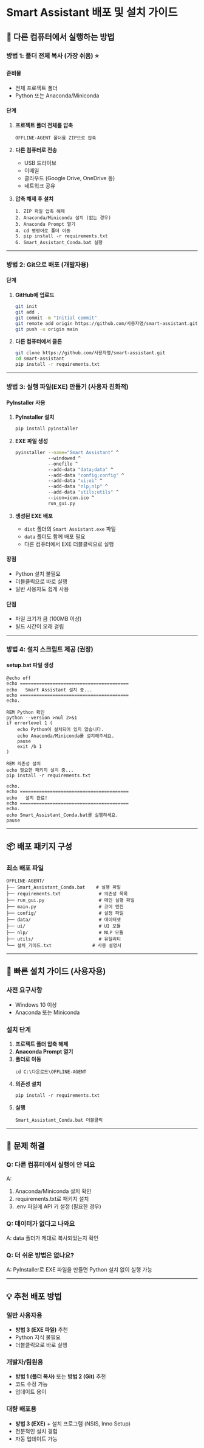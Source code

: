 # Smart Assistant 배포 및 설치 가이드

## 🎯 다른 컴퓨터에서 실행하는 방법

### 방법 1: 폴더 전체 복사 (가장 쉬움) ⭐

#### 준비물
- 전체 프로젝트 폴더
- Python 또는 Anaconda/Miniconda

#### 단계
1. **프로젝트 폴더 전체를 압축**
   ```
   OFFLINE-AGENT 폴더를 ZIP으로 압축
   ```

2. **다른 컴퓨터로 전송**
   - USB 드라이브
   - 이메일
   - 클라우드 (Google Drive, OneDrive 등)
   - 네트워크 공유

3. **압축 해제 후 설치**
   ```
   1. ZIP 파일 압축 해제
   2. Anaconda/Miniconda 설치 (없는 경우)
   3. Anaconda Prompt 열기
   4. cd 명령어로 폴더 이동
   5. pip install -r requirements.txt
   6. Smart_Assistant_Conda.bat 실행
   ```

---

### 방법 2: Git으로 배포 (개발자용)

#### 단계
1. **GitHub에 업로드**
   ```bash
   git init
   git add .
   git commit -m "Initial commit"
   git remote add origin https://github.com/사용자명/smart-assistant.git
   git push -u origin main
   ```

2. **다른 컴퓨터에서 클론**
   ```bash
   git clone https://github.com/사용자명/smart-assistant.git
   cd smart-assistant
   pip install -r requirements.txt
   ```

---

### 방법 3: 실행 파일(EXE) 만들기 (사용자 친화적)

#### PyInstaller 사용

1. **PyInstaller 설치**
   ```bash
   pip install pyinstaller
   ```

2. **EXE 파일 생성**
   ```bash
   pyinstaller --name="Smart Assistant" ^
               --windowed ^
               --onefile ^
               --add-data "data;data" ^
               --add-data "config;config" ^
               --add-data "ui;ui" ^
               --add-data "nlp;nlp" ^
               --add-data "utils;utils" ^
               --icon=icon.ico ^
               run_gui.py
   ```

3. **생성된 EXE 배포**
   - `dist` 폴더의 `Smart Assistant.exe` 파일
   - `data` 폴더도 함께 배포 필요
   - 다른 컴퓨터에서 EXE 더블클릭으로 실행

#### 장점
- Python 설치 불필요
- 더블클릭으로 바로 실행
- 일반 사용자도 쉽게 사용

#### 단점
- 파일 크기가 큼 (100MB 이상)
- 빌드 시간이 오래 걸림

---

### 방법 4: 설치 스크립트 제공 (권장)

#### setup.bat 파일 생성
```batch
@echo off
echo ========================================
echo   Smart Assistant 설치 중...
echo ========================================
echo.

REM Python 확인
python --version >nul 2>&1
if errorlevel 1 (
    echo Python이 설치되어 있지 않습니다.
    echo Anaconda/Miniconda를 설치해주세요.
    pause
    exit /b 1
)

REM 의존성 설치
echo 필요한 패키지 설치 중...
pip install -r requirements.txt

echo.
echo ========================================
echo   설치 완료!
echo ========================================
echo.
echo Smart_Assistant_Conda.bat를 실행하세요.
pause
```

---

## 📦 배포 패키지 구성

### 최소 배포 파일
```
OFFLINE-AGENT/
├── Smart_Assistant_Conda.bat    # 실행 파일
├── requirements.txt              # 의존성 목록
├── run_gui.py                    # 메인 실행 파일
├── main.py                       # 코어 엔진
├── config/                       # 설정 파일
├── data/                         # 데이터셋
├── ui/                           # UI 모듈
├── nlp/                          # NLP 모듈
├── utils/                        # 유틸리티
└── 설치_가이드.txt               # 사용 설명서
```

---

## 🚀 빠른 설치 가이드 (사용자용)

### 사전 요구사항
- Windows 10 이상
- Anaconda 또는 Miniconda

### 설치 단계
1. **프로젝트 폴더 압축 해제**
2. **Anaconda Prompt 열기**
3. **폴더로 이동**
   ```
   cd C:\다운로드\OFFLINE-AGENT
   ```
4. **의존성 설치**
   ```
   pip install -r requirements.txt
   ```
5. **실행**
   ```
   Smart_Assistant_Conda.bat 더블클릭
   ```

---

## 🔧 문제 해결

### Q: 다른 컴퓨터에서 실행이 안 돼요
A: 
1. Anaconda/Miniconda 설치 확인
2. requirements.txt로 패키지 설치
3. .env 파일에 API 키 설정 (필요한 경우)

### Q: 데이터가 없다고 나와요
A: data 폴더가 제대로 복사되었는지 확인

### Q: 더 쉬운 방법은 없나요?
A: PyInstaller로 EXE 파일을 만들면 Python 설치 없이 실행 가능

---

## 💡 추천 배포 방법

### 일반 사용자용
- **방법 3 (EXE 파일)** 추천
- Python 지식 불필요
- 더블클릭으로 바로 실행

### 개발자/팀원용
- **방법 1 (폴더 복사)** 또는 **방법 2 (Git)** 추천
- 코드 수정 가능
- 업데이트 용이

### 대량 배포용
- **방법 3 (EXE)** + 설치 프로그램 (NSIS, Inno Setup)
- 전문적인 설치 경험
- 자동 업데이트 가능
